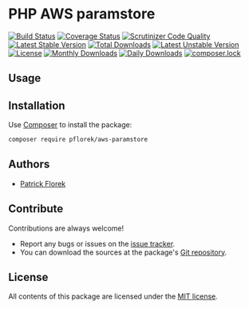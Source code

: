 # PHP AWS paramstore

[![Build Status](https://travis-ci.org/pflorek/php-aws-paramstore.svg?branch=master)](https://travis-ci.org/pflorek/php-aws-paramstore)
[![Coverage Status](https://coveralls.io/repos/github/pflorek/php-aws-paramstore/badge.svg?branch=master)](https://coveralls.io/github/pflorek/php-aws-paramstore?branch=master)
[![Scrutinizer Code Quality](https://scrutinizer-ci.com/g/pflorek/php-aws-paramstore/badges/quality-score.png?b=master)](https://scrutinizer-ci.com/g/pflorek/php-aws-paramstore/?branch=master)
[![Latest Stable Version](https://poser.pugx.org/pflorek/aws-paramstore/v/stable)](https://packagist.org/packages/pflorek/aws-paramstore)
[![Total Downloads](https://poser.pugx.org/pflorek/aws-paramstore/downloads)](https://packagist.org/packages/pflorek/aws-paramstore)
[![Latest Unstable Version](https://poser.pugx.org/pflorek/aws-paramstore/v/unstable)](https://packagist.org/packages/pflorek/aws-paramstore)
[![License](https://poser.pugx.org/pflorek/aws-paramstore/license)](https://packagist.org/packages/pflorek/aws-paramstore)
[![Monthly Downloads](https://poser.pugx.org/pflorek/aws-paramstore/d/monthly)](https://packagist.org/packages/pflorek/aws-paramstore)
[![Daily Downloads](https://poser.pugx.org/pflorek/aws-paramstore/d/daily)](https://packagist.org/packages/pflorek/aws-paramstore)
[![composer.lock](https://poser.pugx.org/pflorek/aws-paramstore/composerlock)](https://packagist.org/packages/pflorek/aws-paramstore)


## Usage

## Installation

Use [Composer] to install the package:

```bash
composer require pflorek/aws-paramstore
```

## Authors

* [Patrick Florek]

## Contribute

Contributions are always welcome!

* Report any bugs or issues on the [issue tracker].
* You can download the sources at the package's [Git repository].

## License

All contents of this package are licensed under the [MIT license].

[Composer]: https://getcomposer.org
[Git repository]: https://github.com/pflorek/php-aws-paramstore
[issue tracker]: https://github.com/pflorek/php-aws-paramstore/issues
[MIT license]: LICENSE
[Patrick Florek]: https://github.com/pflorek
